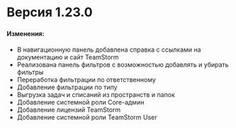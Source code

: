 # Версия 1.23.0

###

#### Изменения:

* В навигационную панель добавлена справка с ссылками на документацию и сайт TeamStorm
* Реализована панель фильтров с возможностью добавлять и убирать фильтры
* Переработка фильтрации по ответственному
* Добавление фильтрации по типу
* Выгрузка задач и списаний из пространств и папок
* &#x20;Добавление системной роли Core-админ
* &#x20;Добавление лицензий TeamStorm
* Добавление системной роли TeamStorm User
